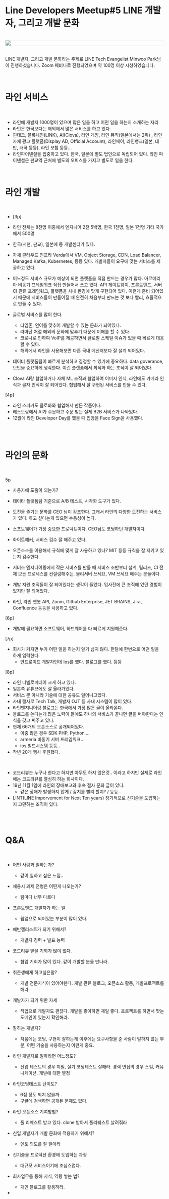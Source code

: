# Line Developers Meetup#5 LINE 개발자, 그리고 개발 문화


<br />
<img src="https://github.com/KoEonYack/PracticeCoding/blob/master/Article/Note/%EB%8C%80%ED%95%99%EC%9B%90%EC%83%9D_%EC%84%B8%EA%B8%88%ED%99%98%EA%B8%89/img/login.PNG?raw=true" align="center" style="display: block; margin: 0px auto; display: block; height: auto; border:1px solid #eaeaea; padding: 0px;" width="" >
<br />

LINE 개발자, 그리고 개발 문화라는 주제로 LINE Tech Evangelist Minwoo Park님이 진행하셨습니다. Zoom 웨비나로 진행되었으며 약 100명 이상 시청하였습니다.

<br />


# 라인 서비스

<br />


- 라인에 개발자 1000명이 있으며 많은 일을 하고 어떤 일을 하는지 소개하는 자리
- 라인은 한국보다는 해외에서 많은 서비스를 하고 있다.
- 핀테크, 블록체인(LINK), AI(Clova), 라인 게임, 라인 뮤직(일본에서는 2위) , 라인 자체 광고 플랫폼(Display AD, Official Account), 라인페이, 라인뱅크(일본, 대만, 태국 등등), 라인 보험 등등...
- 라인파이넨셜을 집중하고 있다. 한국, 일본에 별도 법인으로 독립되어 있다. 라인 파이넨셜은 판교역 근처에 별도의 오피스를 가지고 별도로 일을 한다. 

<br />


# 라인 개발

<br />


- [3p]
- 라인 전체는 8천명 이중에서 엔지니어 2천 5백명, 한국 1천명, 일본 1천명 기타 국가에서 500명 
- 한국(서현, 판교), 일본에 등 개발센터가 있다.  
- 자체 클라우드 인프라 Verda에서 VM, Object Storage, CDN, Load Balancer, Managed Kafka, Kubernetes, 등등 있다. 개발자들이 요구에 맞는 서비스를 제공하고 있다. 
- 어느정도 서비스 규모가 예상이 되면 플랫폼을 직접 만드는 경우가 많다. 아르메리아 비동기 프레임워크 직접 만들어서 쓰고 있다. API 게이트웨이, 프론트엔드, 서버 CI 관련 프레임워크, 플랫폼을 사내 환경에 맞게 구현되어 있다. 이런게 준비 되어있기 때문에 서비스들이 만들어질 때 완전히 처음부터 만드는 것 보다 빨리, 효율적으로 만들 수 있다. 

- 글로벌 서비스를 많이 한다. 
  - 타임존, 언어를 맞추어 개발할 수 있는 문화가 되어있다. 
  - 라마단 처럼 해외의 문화에 맞추기 때문에 이해를 할 수 있다.
  - 코로나로 인하여 VoIP를 제공하면서 글로벌 스케일 이슈가 있을 때 빠르게 대응할 수 있다. 
  - 해외에서 라인을 사용해보면 다른 국내 메신저보다 잘 설계 되어있다. 

- 데이터 플랫폼팀이 빠르게 분석하고 결정할 수 있기에 중요하다. data goverance, 보안을 중요하게 생각한다. 이런 플랫폼에서 최적화 하는 조직이 잘 되어있다.
- Clova AI랑 협업하거나 자체 ML 조직과 협업하여 이미지 인식, 라인에도 카메라 인식과 글자 인식이 잘 되어있다. 협업해서 잘 구현된 서비스를 만들 수 있다. 

[4p]

- 라인 스피커도 클로바와 협업해서 만든 작품이다.
- 레스토랑에서 AI가 주문하고 주문 받는 실제 B2B 서비스가 나와있다. 
- 12월에 라인 Developer Day를 했을 때 입장을 Face Sign을 사용했다. 


<br />
<br />



# 라인의 문화

<br />


5p

- 사용자에 도움이 되는가?
- 데이타 플랫폼팀 기준으로 A/B 테스트, 시각화 도구가 있다. 
- 도전을 즐기는 문화를 CEO 님이 강조한다. 그래서 라인의 다양한 도전하는 서비스가 있다. 하고 싶다는게 있으면 수용성이 높다.



- 소프트웨어가 가장 중요한 프로덕트이다. CEO님도 코딩하던 개발자이다.
- 화이트해커, 서비스 검수 잘 해주고 있다.
- 오픈소스를 이용해서 규칙에 맞게 잘 사용하고 있나? MIT 등등 규칙을 잘 지키고 있는지 검수한다. 
- 서비스 엔지니어링에서 작은 서비스를  만들 때 서비스 초반부터 설계, 릴리즈, CI 전체 모든 프로세스를 컨설링해주는, 물리서버 쓰세요, VM 쓰세요 해주는 분들이다. 
- 개발 지원 조직들이 잘 되어있다는 생각이 들었다. 입사전에 큰 조직에 있던 경험이 있지만 잘 되어있다.
- 라인, 라인 챗봇 API, Zoom, Github Enterprise, JET BRAINS, Jira, Confluence 등등을 사용하고 있다. 



[6p]

- 개발에 필요하면 소프트웨어, 하드웨어를 다 빠르게 지원해준다.

[7p]

- 회사가 커지면 누가 어떤 일을 하는지 알기 쉽지 않다. 한달에 한번으로 어떤 일을 하게 입력한다.
  - 안드로이드 개발자인데 Ios를 했다. 블로그를 했다. 등등 



[8p]

- 라인 디벨로퍼데이 크게 하고 있다.
- 일본쪽 유튜브에도 잘 올라가있다.
- 서비스 뿐 아니라 기술에 대한 공유도 일어나고있다. 
- 사내 행사로 Tech Talk, 개발자 OJT 등 사내 시스템이 많이 있다. 
- 라인엔지니어링 블로그는 한국에서 가장 많은 글이 올라온다. 
- 블로그를 쓴다는게 많은 노력이 듦에도 하나의 서비스가 끝나면 글을 써야한다는 인식을 갖고 써주고 있다. 
- 현재 66개의 오픈소스로 공개되어있다.
  - 이중 많은 경우 SDK PHP, Python ...
  - armeria 비동기 서버 프레임워크..
  - ios 빌드시스템 등등..
- 작년 20개 행사 후원했다.

<br />


- 코드리뷰는 누구나 한다고 하지만 아무도 하지 않은것.. 이라고 하지만 실제로 라인에는 코드리뷰를 열심히 하는 회사이다. 
- 19년 11월 1일에 라인의 장애보고와 후속 절자 문화 글이 있다.
  - 같은 장애가 발생하지 않게 / 감지를 빨리 할지? / 등등..
- LINT(LINE Imporvement for Next Ten years) 장기적으로 신기술을 도입하는지 고민하는 조직이 있다.

<br />
<br />


# Q&A

<br />

- 어떤 사람과 일하는가?
  - 같이 일하고 싶은 느낌..
- 채용시 과제 전형은 어떤게 나오는가?
  - 팀마다 너무 다르다

- 프론트엔드 개발자가 하는 일 
  - 웹앱으로 되어있는 부분이 많이 있다.
- 에반젤리스트가 되기 위해서?
  - 개발자 경력 + 발표 능력
- 코드리뷰 받을 기회가 많이 없다. 
  - 협업 기회가 많이 있다. 같이 개발할 분을 만나라.
- 취준생에게 하고싶은말?
  - 개발 전문지식이 있어야한다. 개발 관련 블로그, 오픈소스 활동, 개발프로젝트를 해라.
- 개발자가 되기 위한 자세
  - 직업으로 개발자도 괜찮다. 개발을 좋아하면 제일 좋다. 프로젝트를 하면서 맞는 도메인이 있는지 확인해라.
- 잘하는 개발자?
  - 처음에는 코딩, 구현이 잘하는게  이후에는 요구사항을 준 사람이 말하지 않는 부분, 어떤 기술을 사용하는지 이런게 중요.
- 라인 개발자로 일하라면 어느정도?
  - 신입 테스트의 경우 지필, 실기 코딩테스트 잘해라. 경력 면접의 경우 스킬, 커뮤니케이션, 개발에 대한 열정
- 라인코딩테스트 난이도?
  - 6점 정도 되지 않을까..
  - 구글에 검색하면 공개된 문제도 있다.
- 라인 오픈소스 기여방법?
  - 풀 리퀘스트 받고 있다. clone 받아서 풀리퀘스트 날려줘라
- 신입 개발자가 개발 문화에 적응하기 위해서?
  - 멘토 의도를 잘 알아라
- 신기술을 프로덕션 환경에 도입하는 과정
  - 대규모 서비스이기에 조심스럽다.
- 회사업무를 통해 지식, 역량 쌓는 법?
  - 개인 블로그를 활용하라.
- 



